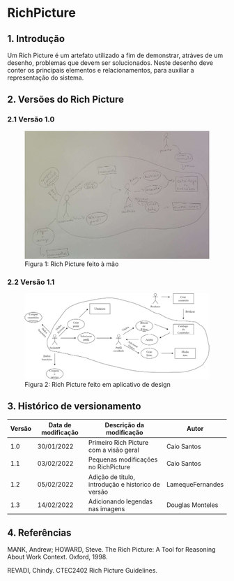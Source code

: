 # RichPicture

## 1. Introdução

Um Rich Picture é um artefato utilizado a fim de demonstrar, atráves de um desenho, problemas que devem ser solucionados. Neste desenho deve conter os principais elementos e relacionamentos, para auxiliar a representação do sistema.

## 2. Versões do Rich Picture

### 2.1 Versão 1.0

<figure>
  <img width="520" src="../../assets/img/RichPicture01.png" />
  <figcaption>Figura 1: Rich Picture feito à mão</figcaption>
</figure>

### 2.2 Versão 1.1

<figure>
  <img width="520" src="../../assets/img/RichPicture02.jpg" />
  <figcaption>Figura 2: Rich Picture feito em aplicativo de design</figcaption>
</figure>


## 3. Histórico de versionamento

|Versão|Data de modificação|Descrição da modificação|Autor|
|-|-|-|-|
|1.0|30/01/2022|Primeiro Rich Picture com a visão geral|Caio Santos|
|1.1|03/02/2022|Pequenas modificações no RichPicture|Caio Santos|
|1.2|05/02/2022|Adição de titulo, introdução e historico de versão|LamequeFernandes|
|1.3|14/02/2022|Adicionando legendas nas imagens|Douglas Monteles|


## 4. Referências

MANK, Andrew; HOWARD, Steve. The Rich Picture: A Tool for
Reasoning About Work Context. Oxford, 1998.

REVADI, Chindy. CTEC2402 Rich Picture Guidelines. 